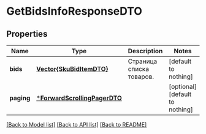# GetBidsInfoResponseDTO


## Properties
Name | Type | Description | Notes
------------ | ------------- | ------------- | -------------
**bids** | [**Vector{SkuBidItemDTO}**](SkuBidItemDTO.md) | Страница списка товаров. | [default to nothing]
**paging** | [***ForwardScrollingPagerDTO**](ForwardScrollingPagerDTO.md) |  | [optional] [default to nothing]


[[Back to Model list]](../README.md#models) [[Back to API list]](../README.md#api-endpoints) [[Back to README]](../README.md)


